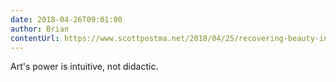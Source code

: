 ```yaml
---
date: 2018-04-26T09:01:00
author: Brian
contentUrl: https://www.scottpostma.net/2018/04/25/recovering-beauty-in-art
---
```

Art's power is intuitive, not didactic.